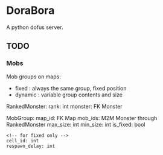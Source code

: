 # DoraBora

A python dofus server.


## TODO

### Mobs

Mob groups on maps:
- fixed : always the same group, fixed position
- dynamic : variable group contents and size

RankedMonster:
	rank: int
	monster: FK Monster

MobGroup:
	map_id: FK Map
	mob_ids: M2M Monster through RankedMonster
	max_size: int
	min_size: int
	is_fixed: bool

	<!-- for fixed only -->
	cell_id: int
	respawn_delay: int

